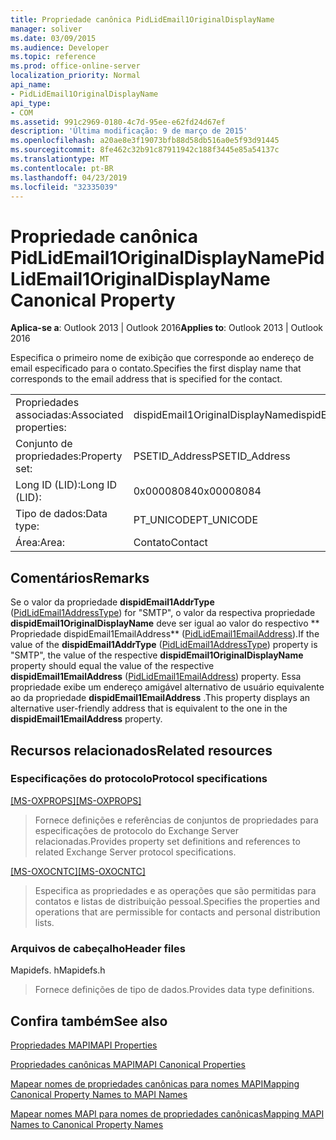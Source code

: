 ```yaml
---
title: Propriedade canônica PidLidEmail1OriginalDisplayName
manager: soliver
ms.date: 03/09/2015
ms.audience: Developer
ms.topic: reference
ms.prod: office-online-server
localization_priority: Normal
api_name:
- PidLidEmail1OriginalDisplayName
api_type:
- COM
ms.assetid: 991c2969-0180-4c7d-95ee-e62fd24d67ef
description: 'Última modificação: 9 de março de 2015'
ms.openlocfilehash: a20ae8e3f19073bfb88d58db516a0e5f93d91445
ms.sourcegitcommit: 8fe462c32b91c87911942c188f3445e85a54137c
ms.translationtype: MT
ms.contentlocale: pt-BR
ms.lasthandoff: 04/23/2019
ms.locfileid: "32335039"
---
```

# <a name="pidlidemail1originaldisplayname-canonical-property"></a><span data-ttu-id="56355-103">Propriedade canônica PidLidEmail1OriginalDisplayName</span><span class="sxs-lookup"><span data-stu-id="56355-103">PidLidEmail1OriginalDisplayName Canonical Property</span></span>

  
  
<span data-ttu-id="56355-104">**Aplica-se a**: Outlook 2013 | Outlook 2016</span><span class="sxs-lookup"><span data-stu-id="56355-104">**Applies to**: Outlook 2013 | Outlook 2016</span></span> 
  
<span data-ttu-id="56355-105">Especifica o primeiro nome de exibição que corresponde ao endereço de email especificado para o contato.</span><span class="sxs-lookup"><span data-stu-id="56355-105">Specifies the first display name that corresponds to the email address that is specified for the contact.</span></span>
  
|||
|:-----|:-----|
|<span data-ttu-id="56355-106">Propriedades associadas:</span><span class="sxs-lookup"><span data-stu-id="56355-106">Associated properties:</span></span>  <br/> |<span data-ttu-id="56355-107">dispidEmail1OriginalDisplayName</span><span class="sxs-lookup"><span data-stu-id="56355-107">dispidEmail1OriginalDisplayName</span></span>  <br/> |
|<span data-ttu-id="56355-108">Conjunto de propriedades:</span><span class="sxs-lookup"><span data-stu-id="56355-108">Property set:</span></span>  <br/> |<span data-ttu-id="56355-109">PSETID_Address</span><span class="sxs-lookup"><span data-stu-id="56355-109">PSETID_Address</span></span>  <br/> |
|<span data-ttu-id="56355-110">Long ID (LID):</span><span class="sxs-lookup"><span data-stu-id="56355-110">Long ID (LID):</span></span>  <br/> |<span data-ttu-id="56355-111">0x00008084</span><span class="sxs-lookup"><span data-stu-id="56355-111">0x00008084</span></span>  <br/> |
|<span data-ttu-id="56355-112">Tipo de dados:</span><span class="sxs-lookup"><span data-stu-id="56355-112">Data type:</span></span>  <br/> |<span data-ttu-id="56355-113">PT_UNICODE</span><span class="sxs-lookup"><span data-stu-id="56355-113">PT_UNICODE</span></span>  <br/> |
|<span data-ttu-id="56355-114">Área:</span><span class="sxs-lookup"><span data-stu-id="56355-114">Area:</span></span>  <br/> |<span data-ttu-id="56355-115">Contato</span><span class="sxs-lookup"><span data-stu-id="56355-115">Contact</span></span>  <br/> |
   
## <a name="remarks"></a><span data-ttu-id="56355-116">Comentários</span><span class="sxs-lookup"><span data-stu-id="56355-116">Remarks</span></span>

<span data-ttu-id="56355-117">Se o valor da propriedade **dispidEmail1AddrType** ([PidLidEmail1AddressType](pidlidemail1addresstype-canonical-property.md)) for "SMTP", o valor da respectiva propriedade **dispidEmail1OriginalDisplayName** deve ser igual ao valor do respectivo \*\* Propriedade dispidEmail1EmailAddress\*\* ([PidLidEmail1EmailAddress](pidlidemail1emailaddress-canonical-property.md)).</span><span class="sxs-lookup"><span data-stu-id="56355-117">If the value of the **dispidEmail1AddrType** ([PidLidEmail1AddressType](pidlidemail1addresstype-canonical-property.md)) property is "SMTP", the value of the respective **dispidEmail1OriginalDisplayName** property should equal the value of the respective **dispidEmail1EmailAddress** ([PidLidEmail1EmailAddress](pidlidemail1emailaddress-canonical-property.md)) property.</span></span> <span data-ttu-id="56355-118">Essa propriedade exibe um endereço amigável alternativo de usuário equivalente ao da propriedade **dispidEmail1EmailAddress** .</span><span class="sxs-lookup"><span data-stu-id="56355-118">This property displays an alternative user-friendly address that is equivalent to the one in the **dispidEmail1EmailAddress** property.</span></span> 
  
## <a name="related-resources"></a><span data-ttu-id="56355-119">Recursos relacionados</span><span class="sxs-lookup"><span data-stu-id="56355-119">Related resources</span></span>

### <a name="protocol-specifications"></a><span data-ttu-id="56355-120">Especificações do protocolo</span><span class="sxs-lookup"><span data-stu-id="56355-120">Protocol specifications</span></span>

<span data-ttu-id="56355-121">[[MS-OXPROPS]](https://msdn.microsoft.com/library/f6ab1613-aefe-447d-a49c-18217230b148%28Office.15%29.aspx)</span><span class="sxs-lookup"><span data-stu-id="56355-121">[[MS-OXPROPS]](https://msdn.microsoft.com/library/f6ab1613-aefe-447d-a49c-18217230b148%28Office.15%29.aspx)</span></span>
  
> <span data-ttu-id="56355-122">Fornece definições e referências de conjuntos de propriedades para especificações de protocolo do Exchange Server relacionadas.</span><span class="sxs-lookup"><span data-stu-id="56355-122">Provides property set definitions and references to related Exchange Server protocol specifications.</span></span>
    
<span data-ttu-id="56355-123">[[MS-OXOCNTC]](https://msdn.microsoft.com/library/9b636532-9150-4836-9635-9c9b756c9ccf%28Office.15%29.aspx)</span><span class="sxs-lookup"><span data-stu-id="56355-123">[[MS-OXOCNTC]](https://msdn.microsoft.com/library/9b636532-9150-4836-9635-9c9b756c9ccf%28Office.15%29.aspx)</span></span>
  
> <span data-ttu-id="56355-124">Especifica as propriedades e as operações que são permitidas para contatos e listas de distribuição pessoal.</span><span class="sxs-lookup"><span data-stu-id="56355-124">Specifies the properties and operations that are permissible for contacts and personal distribution lists.</span></span>
    
### <a name="header-files"></a><span data-ttu-id="56355-125">Arquivos de cabeçalho</span><span class="sxs-lookup"><span data-stu-id="56355-125">Header files</span></span>

<span data-ttu-id="56355-126">Mapidefs. h</span><span class="sxs-lookup"><span data-stu-id="56355-126">Mapidefs.h</span></span>
  
> <span data-ttu-id="56355-127">Fornece definições de tipo de dados.</span><span class="sxs-lookup"><span data-stu-id="56355-127">Provides data type definitions.</span></span>
    
## <a name="see-also"></a><span data-ttu-id="56355-128">Confira também</span><span class="sxs-lookup"><span data-stu-id="56355-128">See also</span></span>



[<span data-ttu-id="56355-129">Propriedades MAPI</span><span class="sxs-lookup"><span data-stu-id="56355-129">MAPI Properties</span></span>](mapi-properties.md)
  
[<span data-ttu-id="56355-130">Propriedades canônicas MAPI</span><span class="sxs-lookup"><span data-stu-id="56355-130">MAPI Canonical Properties</span></span>](mapi-canonical-properties.md)
  
[<span data-ttu-id="56355-131">Mapear nomes de propriedades canônicas para nomes MAPI</span><span class="sxs-lookup"><span data-stu-id="56355-131">Mapping Canonical Property Names to MAPI Names</span></span>](mapping-canonical-property-names-to-mapi-names.md)
  
[<span data-ttu-id="56355-132">Mapear nomes MAPI para nomes de propriedades canônicas</span><span class="sxs-lookup"><span data-stu-id="56355-132">Mapping MAPI Names to Canonical Property Names</span></span>](mapping-mapi-names-to-canonical-property-names.md)

